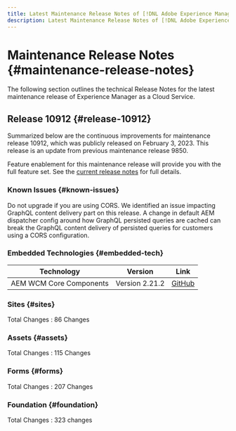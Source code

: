 ```yaml
---
title: Latest Maintenance Release Notes of [!DNL Adobe Experience Manager] as a Cloud Service.
description: Latest Maintenance Release Notes of [!DNL Adobe Experience Manager] as a Cloud Service.
---
```


# Maintenance Release Notes {#maintenance-release-notes}

The following section outlines the technical Release Notes for the latest maintenance release of Experience Manager as a Cloud Service.

## Release 10912 {#release-10912}
 
Summarized below are the continuous improvements for maintenance release 10912, which was publicly released on February 3, 2023. This release is an update from previous maintenance release 9850.

Feature enablement for this maintenance release will provide you with the full feature set. See the [current release notes](/help/release-notes/release-notes-cloud/release-notes-current.md) for full details.

### Known Issues {#known-issues}

Do not upgrade if you are using CORS. We identified an issue impacting GraphQL content delivery part on this release. A change in default AEM dispatcher config around how GraphQL persisted queries are cached can break the GraphQL content delivery of persisted queries for customers using a CORS configuration.

### Embedded Technologies {#embedded-tech}

|Technology|Version|Link|
|---|---|---|
|AEM WCM Core Components|Version 2.21.2|[GitHub](https://github.com/adobe/aem-core-wcm-components)|

### Sites {#sites}

Total Changes : 86 Changes

### Assets {#assets}

Total Changes : 115 Changes

### Forms {#forms}

Total Changes : 207 Changes

### Foundation {#foundation}

Total Changes : 323 changes
